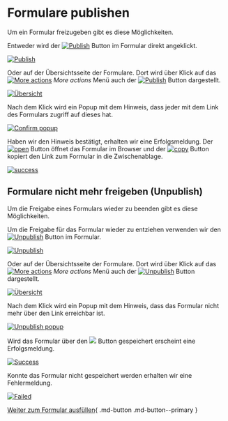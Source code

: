 # Formulare publishen

Um ein Formular freizugeben gibt es diese Möglichkeiten.

Entweder wird der [![Publish](../../assets/images/de/i-doit-pro-add-ons/forms/publishen/1-fp.png)](../../assets/images/de/i-doit-pro-add-ons/forms/publishen/1-fp.png) Button im Formular direkt angeklickt.

[![Publish](../../assets/images/de/i-doit-pro-add-ons/forms/publishen/2-fp.png)](../../assets/images/de/i-doit-pro-add-ons/forms/publishen/2-fp.png)

Oder auf der Übersichtsseite der Formulare. Dort wird über Klick auf das [![More actions](../../assets/images/de/i-doit-pro-add-ons/forms/publishen/3-fp.png)](../../assets/images/de/i-doit-pro-add-ons/forms/publishen/3-fp.png) _More actions_ Menü auch der [![Publish](../../assets/images/de/i-doit-pro-add-ons/forms/publishen/4-fp.png)](../../assets/images/de/i-doit-pro-add-ons/forms/publishen/4-fp.png) Button dargestellt.

[![Übersicht](../../assets/images/de/i-doit-pro-add-ons/forms/publishen/5-fp.png)](../../assets/images/de/i-doit-pro-add-ons/forms/publishen/5-fp.png)

Nach dem Klick wird ein Popup mit dem Hinweis, dass jeder mit dem Link des Formulars zugriff auf dieses hat.

[![Confirm popup](../../assets/images/de/i-doit-pro-add-ons/forms/publishen/6-fp.png)](../../assets/images/de/i-doit-pro-add-ons/forms/publishen/6-fp.png)

Haben wir den Hinweis bestätigt, erhalten wir eine Erfolgsmeldung. Der [![open](../../assets/images/de/i-doit-pro-add-ons/forms/publishen/7-fp.png)](../../assets/images/de/i-doit-pro-add-ons/forms/publishen/7-fp.png) Button öffnet das Formular im Browser und der [![copy](../../assets/images/de/i-doit-pro-add-ons/forms/publishen/8-fp.png)](../../assets/images/de/i-doit-pro-add-ons/forms/publishen/8-fp.png) Button kopiert den Link zum Formular in die Zwischenablage.

[![success](../../assets/images/de/i-doit-pro-add-ons/forms/publishen/9-fp.png)](../../assets/images/de/i-doit-pro-add-ons/forms/publishen/9-fp.png)

## Formulare nicht mehr freigeben (Unpublish)

Um die Freigabe eines Formulars wieder zu beenden gibt es diese Möglichkeiten.

Um die Freigabe für das Formular wieder zu entziehen verwenden wir den [![Unpublish](../../assets/images/de/i-doit-pro-add-ons/forms/publishen/10-fp.png)](../../assets/images/de/i-doit-pro-add-ons/forms/publishen/10-fp.png) Button im Formular.

[![Unpublish](../../assets/images/de/i-doit-pro-add-ons/forms/publishen/11-fp.png)](../../assets/images/de/i-doit-pro-add-ons/forms/publishen/11-fp.png)

Oder auf der Übersichtsseite der Formulare. Dort wird über Klick auf das [![More actions](../../assets/images/de/i-doit-pro-add-ons/forms/publishen/12-fp.png)](../../assets/images/de/i-doit-pro-add-ons/forms/publishen/12-fp.png) _More actions_ Menü auch der [![Unpublish](../../assets/images/de/i-doit-pro-add-ons/forms/publishen/13-fp.png)](../../assets/images/de/i-doit-pro-add-ons/forms/publishen/13-fp.png) Button dargestellt.

[![Übersicht](../../assets/images/de/i-doit-pro-add-ons/forms/publishen/14-fp.png)](../../assets/images/de/i-doit-pro-add-ons/forms/publishen/14-fp.png)

Nach dem Klick wird ein Popup mit dem Hinweis, dass das Formular nicht mehr über den Link erreichbar ist.

[![Unpublish popup](../../assets/images/de/i-doit-pro-add-ons/forms/publishen/15-fp.png)](../../assets/images/de/i-doit-pro-add-ons/forms/publishen/15-fp.png)

Wird das Formular über den [![](../../assets/images/de/i-doit-pro-add-ons/forms/publishen/16-fp.png)](../../assets/images/de/i-doit-pro-add-ons/forms/publishen/16-fp.png) Button gespeichert erscheint eine Erfolgsmeldung.

[![Success](../../assets/images/de/i-doit-pro-add-ons/forms/publishen/17-fp.png)](../../assets/images/de/i-doit-pro-add-ons/forms/publishen/17-fp.png)

Konnte das Formular nicht gespeichert werden erhalten wir eine Fehlermeldung.

[![Failed](../../assets/images/de/i-doit-pro-add-ons/forms/publishen/18-fp.png)](../../assets/images/de/i-doit-pro-add-ons/forms/publishen/18-fp.png)

[Weiter zum Formular ausfüllen](./formulare-ausfuellen.md){ .md-button .md-button--primary }
